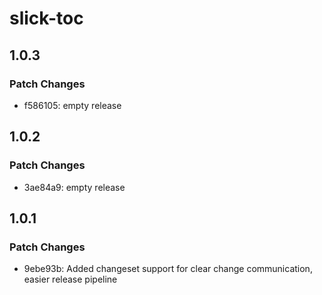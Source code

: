 # slick-toc

## 1.0.3

### Patch Changes

- f586105: empty release

## 1.0.2

### Patch Changes

- 3ae84a9: empty release

## 1.0.1

### Patch Changes

- 9ebe93b: Added changeset support for clear change communication, easier release pipeline

